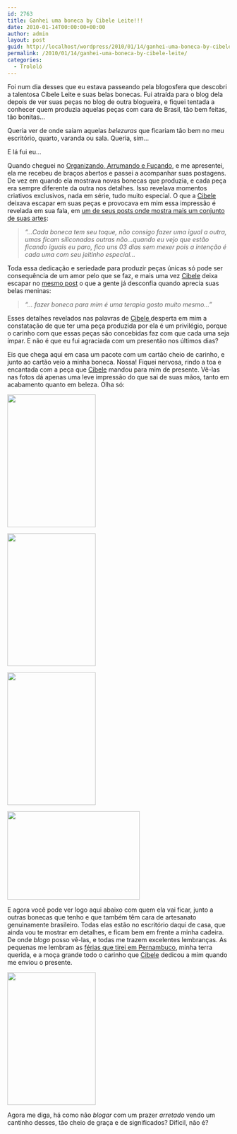 ```yaml
---
id: 2763
title: Ganhei uma boneca by Cibele Leite!!!
date: 2010-01-14T00:00:00+00:00
author: admin
layout: post
guid: http://localhost/wordpress/2010/01/14/ganhei-uma-boneca-by-cibele-leite/
permalink: /2010/01/14/ganhei-uma-boneca-by-cibele-leite/
categories:
  - Trololó
---
```

[](http://www.trololodemulher.com.br/blog/wp-content/uploads/2010/01/DSC02105.jpg)[](http://www.trololodemulher.com.br/blog/wp-content/uploads/2010/01/DSC02005.jpg)[](http://www.trololodemulher.com.br/blog/wp-content/uploads/2010/01/DSC02101.jpg)Foi num dia desses que eu estava passeando pela blogosfera que descobri a talentosa Cibele Leite e suas belas bonecas. Fui atraída para o blog dela depois de ver suas peças no blog de outra blogueira, e fiquei tentada a conhecer quem produzia aquelas peças com cara de Brasil, tão bem feitas, tão bonitas…

Queria ver de onde saiam aquelas _belezuras_ que ficariam tão bem no meu escritório, quarto, varanda ou sala. Queria, sim…

E lá fui eu…

<!--more-->

Quando cheguei no <a href="http://organizandoarrumando.blogspot.com/" target="_blank">Organizando, Arrumando e Fuçando</a>, e me apresentei, ela me recebeu de braços abertos e passei a acompanhar suas postagens. De vez em quando ela mostrava novas bonecas que produzia, e cada peça era sempre diferente da outra nos detalhes. Isso revelava momentos criativos exclusivos, nada em série, tudo muito especial. O que a <a href="http://organizandoarrumando.blogspot.com/" target="_blank">Cibele</a> deixava escapar em suas peças e provocava em mim essa impressão é revelada em sua fala, em <a href="http://organizandoarrumando.blogspot.com/2009/12/minhas-bonecas.html" target="_blank">um de seus posts onde mostra mais um conjunto de suas artes</a>:

> _“…Cada boneca tem seu toque, não consigo fazer uma igual a outra, umas ficam siliconadas outras não&#8230;quando eu vejo que estão ficando iguais eu paro, fico uns 03 dias sem mexer pois a intenção é cada uma com seu jeitinho especial…_

Toda essa dedicação e seriedade para produzir peças únicas só pode ser consequência de um amor pelo que se faz, e mais uma vez <a href="http://organizandoarrumando.blogspot.com/" target="_blank">Cibele</a> deixa escapar no <a href="http://organizandoarrumando.blogspot.com/2009/12/minhas-bonecas.html" target="_blank">mesmo post</a> o que a gente já desconfia quando aprecia suas belas meninas:

> _“… fazer boneca para mim é uma terapia gosto muito mesmo…”_

Esses detalhes revelados nas palavras de <a href="http://organizandoarrumando.blogspot.com/" target="_blank">Cibele </a>desperta em mim a constatação de que ter uma peça produzida por ela é um privilégio, porque o carinho com que essas peças são concebidas faz com que cada uma seja ímpar. E não é que eu fui agraciada com um presentão nos últimos dias?

Eis que chega aqui em casa um pacote com um cartão cheio de carinho, e junto ao cartão veio a minha boneca. Nossa! Fiquei nervosa, rindo a toa e encantada com a peça que <a href="http://organizandoarrumando.blogspot.com/" target="_blank">Cibele</a> mandou para mim de presente. Vê-las nas fotos dá apenas uma leve impressão do que sai de suas mãos, tanto em acabamento quanto em beleza. Olha só:

[<img class="aligncenter size-medium wp-image-4084" title="DSC02105" src="http://www.trololodemulher.com.br/blog/wp-content/uploads/2010/01/DSC02105-200x300.jpg" alt="" width="200" height="300" />](http://www.trololodemulher.com.br/blog/wp-content/uploads/2010/01/DSC02105.jpg)

[<img class="aligncenter size-medium wp-image-4085" title="DSC02103" src="http://www.trololodemulher.com.br/blog/wp-content/uploads/2010/01/DSC02103-200x300.jpg" alt="" width="200" height="300" />](http://www.trololodemulher.com.br/blog/wp-content/uploads/2010/01/DSC02103.jpg)

[<img class="aligncenter size-medium wp-image-4086" title="DSC02104" src="http://www.trololodemulher.com.br/blog/wp-content/uploads/2010/01/DSC02104-200x300.jpg" alt="" width="200" height="300" />](http://www.trololodemulher.com.br/blog/wp-content/uploads/2010/01/DSC02104.jpg)

[<img class="aligncenter size-medium wp-image-4088" title="DSC02101" src="http://www.trololodemulher.com.br/blog/wp-content/uploads/2010/01/DSC02101-300x200.jpg" alt="" width="300" height="200" />](http://www.trololodemulher.com.br/blog/wp-content/uploads/2010/01/DSC02101.jpg)

E agora você pode ver logo aqui abaixo com quem ela vai ficar, junto a outras bonecas que tenho e que também têm cara de artesanato genuinamente brasileiro. Todas elas estão no escritório daqui de casa, que ainda vou te mostrar em detalhes, e ficam bem em frente a minha cadeira. De onde _blogo_ posso vê-las, e todas me trazem excelentes lembranças. As pequenas me lembram as <a href="http://www.trololodemulher.com.br/2009/11/12/mimos-de-frias-no-quarto-sala-cozinha-e-escritrio/" target="_self">férias que tirei em Pernambuco</a>, minha terra querida, e a moça grande todo o carinho que <a href="http://organizandoarrumando.blogspot.com/" target="_blank">Cibele</a> dedicou a mim quando me enviou o presente.

[<img class="aligncenter size-medium wp-image-4089" title="DSC02100" src="http://www.trololodemulher.com.br/blog/wp-content/uploads/2010/01/DSC02100-200x300.jpg" alt="" width="200" height="300" />](http://www.trololodemulher.com.br/blog/wp-content/uploads/2010/01/DSC02100.jpg)

Agora me diga, há como não _blogar_ com um prazer _arretado_ vendo um cantinho desses, tão cheio de graça e de significados? Difícil, não é?